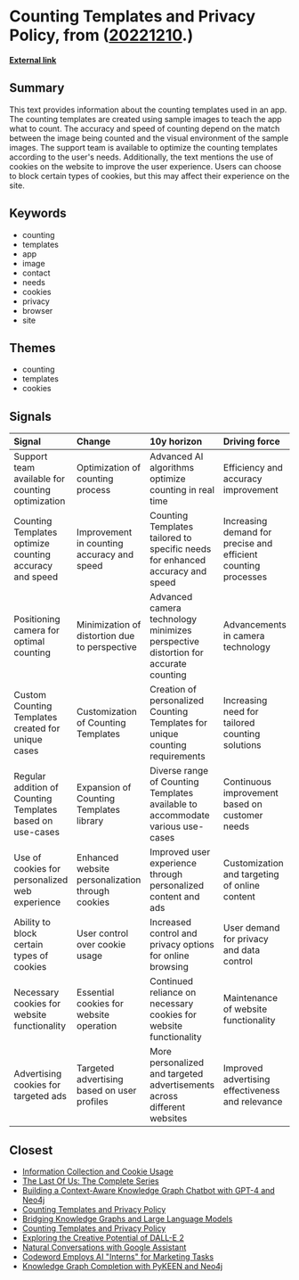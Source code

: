 # __Counting Templates and Privacy Policy__, from ([20221210](https://kghosh.substack.com/p/20221210).)

__[External link](https://countthings.com/en/accuracy)__



## Summary

This text provides information about the counting templates used in an app. The counting templates are created using sample images to teach the app what to count. The accuracy and speed of counting depend on the match between the image being counted and the visual environment of the sample images. The support team is available to optimize the counting templates according to the user's needs. Additionally, the text mentions the use of cookies on the website to improve the user experience. Users can choose to block certain types of cookies, but this may affect their experience on the site.

## Keywords

* counting
* templates
* app
* image
* contact
* needs
* cookies
* privacy
* browser
* site

## Themes

* counting
* templates
* cookies

## Signals

| Signal                                                    | Change                                           | 10y horizon                                                                       | Driving force                                                  |
|:----------------------------------------------------------|:-------------------------------------------------|:----------------------------------------------------------------------------------|:---------------------------------------------------------------|
| Support team available for counting optimization          | Optimization of counting process                 | Advanced AI algorithms optimize counting in real time                             | Efficiency and accuracy improvement                            |
| Counting Templates optimize counting accuracy and speed   | Improvement in counting accuracy and speed       | Counting Templates tailored to specific needs for enhanced accuracy and speed     | Increasing demand for precise and efficient counting processes |
| Positioning camera for optimal counting                   | Minimization of distortion due to perspective    | Advanced camera technology minimizes perspective distortion for accurate counting | Advancements in camera technology                              |
| Custom Counting Templates created for unique cases        | Customization of Counting Templates              | Creation of personalized Counting Templates for unique counting requirements      | Increasing need for tailored counting solutions                |
| Regular addition of Counting Templates based on use-cases | Expansion of Counting Templates library          | Diverse range of Counting Templates available to accommodate various use-cases    | Continuous improvement based on customer needs                 |
| Use of cookies for personalized web experience            | Enhanced website personalization through cookies | Improved user experience through personalized content and ads                     | Customization and targeting of online content                  |
| Ability to block certain types of cookies                 | User control over cookie usage                   | Increased control and privacy options for online browsing                         | User demand for privacy and data control                       |
| Necessary cookies for website functionality               | Essential cookies for website operation          | Continued reliance on necessary cookies for website functionality                 | Maintenance of website functionality                           |
| Advertising cookies for targeted ads                      | Targeted advertising based on user profiles      | More personalized and targeted advertisements across different websites           | Improved advertising effectiveness and relevance               |

## Closest

* [Information Collection and Cookie Usage](a33c07b3f96448f9af29b9e59a080b73)
* [The Last Of Us: The Complete Series](2dd129dce50514dd9ed55dabbb032bf9)
* [Building a Context-Aware Knowledge Graph Chatbot with GPT-4 and Neo4j](af12c099700e76b62f6990530a12edfa)
* [Counting Templates and Privacy Policy](348fffeed19b47b0379a6ca0cad9ec8e)
* [Bridging Knowledge Graphs and Large Language Models](fa3124e38f66a8d1e635e863f43d1ec0)
* [Counting Templates and Privacy Policy](348fffeed19b47b0379a6ca0cad9ec8e)
* [Exploring the Creative Potential of DALL-E 2](c62d2942a1454cd9810be2b3a93f7bc6)
* [Natural Conversations with Google Assistant](3b057a14187c304edd1a0f4bbed854a8)
* [Codeword Employs AI "Interns" for Marketing Tasks](5965b7dd732cc0a0062bde87207b0a77)
* [Knowledge Graph Completion with PyKEEN and Neo4j](cf89c459835545c2316563d156cf42db)